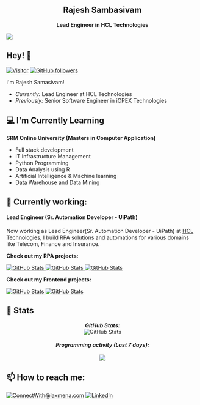 <h2 align='center'>Rajesh Sambasivam</h2>
<p align='center'><b>Lead Engineer in HCL Technologies</b></p>
<img src="![image](https://user-images.githubusercontent.com/25570103/190938722-4a021255-653a-4d60-87e9-3a9bc3900f90.png)">

<h2>Hey! 👋</h2>

[![Visitor](https://visitor-badge.laobi.icu/badge?page_id=rajbca00.rajbca00)](https://github.com/rajbca00) [![GitHub followers](https://img.shields.io/github/followers/rajbca00.svg?style=social&label=Follow)](https://github.com/rajbca00?tab=followers)

I'm Rajesh Samasivam! 
- <i>Currently:</i> Lead Engineer at HCL Technologies 
- <i>Previously:</i> Senior Software Engineer in iOPEX Technologies

<h2>💻 I'm Currently Learning</h2>

__SRM Online University (Masters in Computer Application)__
- Full stack development
- IT Infrastructure Management
- Python Programming
- Data Analysis using R
- Artificial Intelligence & Machine learning
- Data Warehouse and Data Mining


<h2>💼 Currently working:</h2>
<h4>Lead Engineer (Sr. Automation Developer - UiPath)</h4>

Now working as Lead Engineer(Sr. Automation Developer - UiPath) at [HCL Technologies](https://www.hcltech.com/), I build RPA solutions and automations for various domains like Telecom, Finance and Insurance.

__Check out my RPA projects:__

<div>
  <p>
    <a href="https://github.com/rajbca00/UiPath-Zoom-Integration">
      <img src="https://github-readme-stats.vercel.app/api/pin/?username=rajbca00&repo=UiPath-Zoom-Integration" alt="GitHub Stats" />
    </a>
    <a href="https://github.com/rajbca00/UiPath-Invoice-Extraction">
      <img src="https://github-readme-stats.vercel.app/api/pin/?username=rajbca00&repo=UiPath-Invoice-Extraction" alt="GitHub Stats" />
    </a>
    <a href="https://github.com/rajbca00/UiPath_Multi_Browser_Automation ">
      <img src="https://github-readme-stats.vercel.app/api/pin/?username=rajbca00&repo=UiPath_Multi_Browser_Automation" alt="GitHub Stats" />
    </a>
  </p>
</div>

__Check out my Frontend projects:__

<div>
  <p>
    <a href="https://github.com/rajbca00/advice-generator-app-main">
      <img src="https://github-readme-stats.vercel.app/api/pin/?username=rajbca00&repo=advice-generator-app-main" alt="GitHub Stats" />
    </a>
    <a href="https://github.com/rajbca00/FAQ-accordion-card ">
      <img src="https://github-readme-stats.vercel.app/api/pin/?username=rajbca00&repo=FAQ-accordion-card" alt="GitHub Stats" />
    </a>
  </p>
</div>

<h2>👀 Stats</h2>

<div>
  
  <p align="center">
  <b><em>GitHub Stats:</em></b> <br/>
    <img src="https://github-readme-streak-stats.herokuapp.com/?user=rajbca00" alt="GitHub Stats" /> <br/><br/>
  <b><em>Programming activity (Last 7 days):</em></b> <br/><br/>
    <img src="https://github-readme-stats.vercel.app/api/top-langs/?username=rajbca00&layout=compact">
  </p>
</div>
 

<h2>📫 How to reach me: </h2>

<a href="mailto:rajbca00@gmail.com">![ConnectWith@laxmena.com](https://img.shields.io/badge/Gmail-D14836?style=for-the-badge&logo=gmail&logoColor=white)</a> <a href="https://www.linkedin.com/in/rajesh-sambasivam">![LinkedIn](https://img.shields.io/badge/LinkedIn-0077B5?style=for-the-badge&logo=linkedin&logoColor=white)</a>
